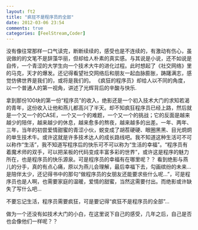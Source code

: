 ```yaml
---
layout: ft2
title: "疯狂不是程序员的全部"
date: 2012-03-06 23:54
comments: true
categories: [FeelStream,Coder]
---
```

   没有像往常那样一口气读完，断断续续的，感受也是不连续的，有激动有伤心，虽说做的的文笔不是辞藻华丽，但却给人朴素的真实感。与其说是小说，还不如说是自传，一个青涩的大学生向一个技术大牛的进化过程。此时想起了《社交网络》里的马克，天才的爆发。还记得看望社交网络后和朋友一起血脉膨胀，踌躇满志，感觉仿佛世界是我们的，或将是我们的。 《疯狂的程序员》却给人以不同的角度，以一个普通人的第一视角，讲述了光辉背后的辛酸与快乐.
<!--more-->
拿到那份100块的第一份“程序员”的收入，绝影还是一个初入技术大门的求知若渴的青年，这份收入让他和燕儿都高兴了半天。却不知疯狂程序员已经上路，然后就是一个又一个的CASE，一个又一个的难题，一个又一个的挑战；它的反面是越来越少的陪伴，越来越少的休息，越来愈多的熬夜，越来越多的出差。一年、两年、三年，当年的初尝爱情甜蜜的青涩小伙，蜕变成了胡茬硬硬、眼圈黑黑、目光炯炯的单生技术牛。或许这就是许多技术达人的成长路线吧。我不知道这种生活可不可以称作“生活”，我不知道写程序后的快乐可不可以称为“生活的幸福”。“程序员有着魔术师的双手，可以把呆板的代码变成丰富多彩的世界”，或许这是程序的魅力所在，也是程序员的快乐源泉。可是程序员的幸福有在哪里呢？？  看到绝影与燕儿的分手，真的有点心痛，原以为燕儿会理解，最后幸福下去，勾画缤纷的未来...  是陪伴太少，还记得书中的那句“做程序员的女朋友还能要求些什么呢...”，可是程序员也是人啊，也需要家庭的温暖，爱情的甜蜜，当然这需要付出。而绝影或许缺失了写什么吧...

 不要忘记生活，程序员需要疯狂，可是要记得“疯狂不是程序员的全部”...


做为一个还没有如技术大门的小白，在这里说下自己的感受，几年之后，自己是否也会像他们一样呢？？ 





